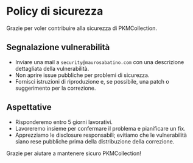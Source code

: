 # Policy di sicurezza

Grazie per voler contribuire alla sicurezza di PKMCollection.

## Segnalazione vulnerabilità
- Inviare una mail a `security@maurosabatino.com` con una descrizione dettagliata della vulnerabilità.
- Non aprire issue pubbliche per problemi di sicurezza.
- Fornisci istruzioni di riproduzione e, se possibile, una patch o suggerimento per la correzione.

## Aspettative
- Risponderemo entro 5 giorni lavorativi.
- Lavoreremo insieme per confermare il problema e pianificare un fix.
- Apprezziamo le disclosure responsabili; evitiamo che le vulnerabilità siano rese pubbliche prima della distribuzione della correzione.

Grazie per aiutare a mantenere sicuro PKMCollection!
